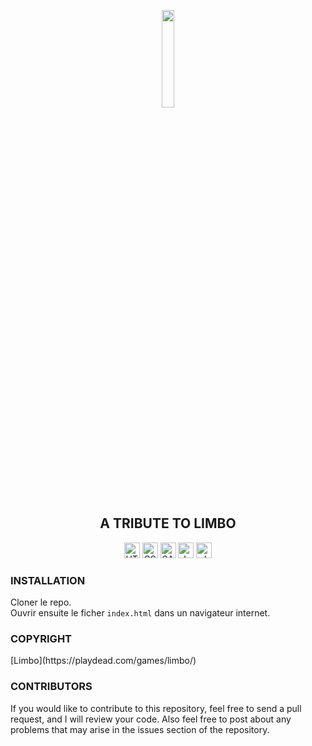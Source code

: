 <p align="center"><img width="20%" src="./assets/img/icone.png"></p>
<h2 align="center">A TRIBUTE TO LIMBO</h2>
<p align="center"><img src="https://img.shields.io/badge/html5-e34c26?&style=for-the-badge" alt="HTML 5" title="HTML 5" height="25"> <img src="https://img.shields.io/badge/css3-2965f1?&style=for-the-badge" alt="CSS 3" title="CSS 3" height="25"> <img src="https://img.shields.io/badge/sass-cc6699?&style=for-the-badge" alt="SASS" title="SASS" height="25"> <img src="https://img.shields.io/badge/javascript-f0db4f?&style=for-the-badge" alt="Javascript" title="Javascript" height="25"> <img src="https://img.shields.io/badge/parallax-cccccc?&style=for-the-badge" alt="php" title="php" height="25"></p>

<h3>INSTALLATION</h3>
Cloner le repo.<br>
Ouvrir ensuite le ficher <code>index.html</code> dans un navigateur internet.

<h3>COPYRIGHT</h3>
[Limbo](https://playdead.com/games/limbo/)

<h3>CONTRIBUTORS</h3>
If you would like to contribute to this repository, feel free to send a pull request, and I will review your code. Also feel free to post about any problems that may arise in the issues section of the repository.